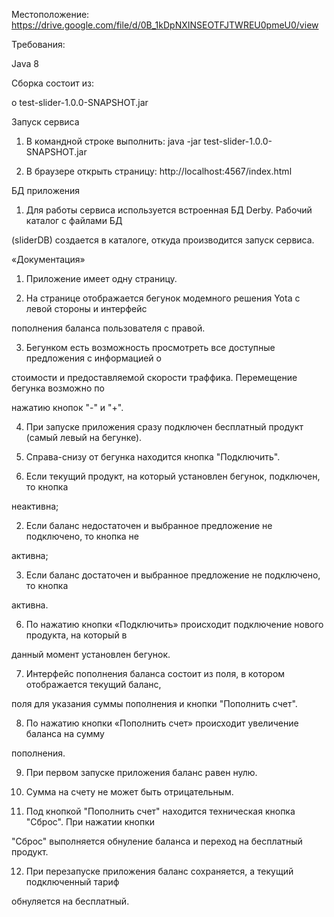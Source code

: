 Местоположение: https://drive.google.com/file/d/0B_1kDpNXINSEOTFJTWREU0pmeU0/view

Требования:

Java 8

Сборка состоит из:

o test-slider-1.0.0-SNAPSHOT.jar

Запуск сервиса

1. В командной строке выполнить: java -jar test-slider-1.0.0-SNAPSHOT.jar

2. В браузере открыть страницу: http://localhost:4567/index.html

БД приложения

1. Для работы сервиса используется встроенная БД Derby. Рабочий каталог с файлами БД

(sliderDB) создается в каталоге, откуда производится запуск сервиса.

«Документация»

1. Приложение имеет одну страницу.

2. На странице отображается бегунок модемного решения Yota с левой стороны и интерфейс

пополнения баланса пользователя с правой.

3. Бегунком есть возможность просмотреть все доступные предложения с информацией о

стоимости и предоставляемой скорости траффика. Перемещение бегунка возможно по

нажатию кнопок "-" и "+".

4. При запуске приложения сразу подключен бесплатный продукт (самый левый на бегунке).

5. Справа-снизу от бегунка находится кнопка "Подключить".

1. Если текущий продукт, на который установлен бегунок, подключен, то кнопка

неактивна;

2. Если баланс недостаточен и выбранное предложение не подключено, то кнопка не

активна;

3. Если баланс достаточен и выбранное предложение не подключено, то кнопка

активна.

6. По нажатию кнопки «Подключить» происходит подключение нового продукта, на который в

данный момент установлен бегунок.

7. Интерфейс пополнения баланса состоит из поля, в котором отображается текущий баланс,

поля для указания суммы пополнения и кнопки "Пополнить счет".

8. По нажатию кнопки «Пополнить счет» происходит увеличение баланса на сумму

пополнения.

9. При первом запуске приложения баланс равен нулю.

10. Сумма на счету не может быть отрицательным.

11. Под кнопкой "Пополнить счет" находится техническая кнопка "Сброс". При нажатии кнопки

"Сброс" выполняется обнуление баланса и переход на бесплатный продукт.

12. При перезапуске приложения баланс сохраняется, а текущий подключенный тариф

обнуляется на бесплатный.


